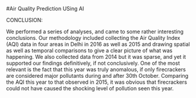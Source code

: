 #Air Quality Prediction USing AI 



CONCLUSION:



We performed a series of analyses, and came to some rather interesting conclusions. Our methodology included collecting the Air Quality Index (AQI) data in four areas in Delhi in 2016 as well as 2015 and drawing spatial as well as temporal comparisons to give a clear picture of what was happening. We also collected data from 2014 but it was sparse, and yet it supported our findings definitively, if not conclusively. One of the most relevant is the fact that this year was truly anomalous, if only firecrackers are considered major pollutants during and after 30th October. Comparing the AQI this year to that observed in 2015, it was obvious that firecrackers could not have caused the shocking level of pollution seen this year. 
